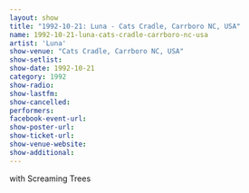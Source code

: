 ```yaml
---
layout: show
title: "1992-10-21: Luna - Cats Cradle, Carrboro NC, USA"
name: 1992-10-21-luna-cats-cradle-carrboro-nc-usa
artist: 'Luna'
show-venue: "Cats Cradle, Carrboro NC, USA"
show-setlist: 
show-date: 1992-10-21
category: 1992
show-radio: 
show-lastfm: 
show-cancelled: 
performers: 
facebook-event-url: 
show-poster-url: 
show-ticket-url: 
show-venue-website: 
show-additional: 
---
```


with Screaming Trees